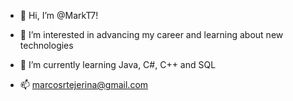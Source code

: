 - 👋 Hi, I’m @MarkT7!
- 👀 I’m interested in advancing my career and learning about new technologies
- 🌱 I’m currently learning Java, C#, C++ and SQL

- 📫 marcosrtejerina@gmail.com

<!---
MarkT7/MarkT7 is a ✨ special ✨ repository because its `README.md` (this file) appears on your GitHub profile.
You can click the Preview link to take a look at your changes.
--->
